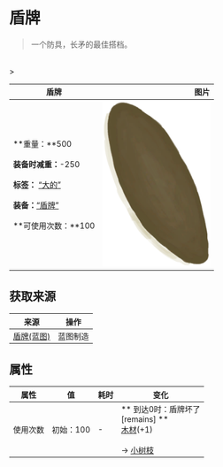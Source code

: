 # 盾牌  
> 一个防具，长矛的最佳搭档。  
<br>  
>   
  
  盾牌  |   图片   
 ----  |  ----:   
 **重量：**500<br><br>**装备时减重：**-250<br><br>**标签：**	[“大的”](tag_Large.md)<br><br>**装备：**[“盾牌”](eTag_Shield.md)<br><br>**可使用次数：**100  |  <img decoding="async" src="Sprite/Shield.png" href="a.md" style="max-width:300px;max-height:300px;">   
  
## 获取来源  
来源  |  操作  
----  |  ----  
[盾牌(蓝图)](Bp_Shield.md)  |  蓝图制造  
## 属性   
属性  |  值  |  耗时  |  变化  
----  |  ----  |  ----  |  ----  
使用次数  |  初始：100  |  -  |  ** 到达0时：盾牌坏了 **<br>** [remains] **<br>[木材](Wood.md)(+1)<br><br>→ [小树枝](Sticks.md)  


<script>document.title="盾牌 - 卡牌生存百科 Card Survival Wiki";</script>